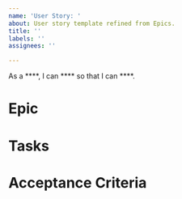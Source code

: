 ```yaml
---
name: 'User Story: '
about: User story template refined from Epics.
title: ''
labels: ''
assignees: ''

---
```


As a ****, I can **** so that I can ****.

# Epic

# Tasks

# Acceptance Criteria

